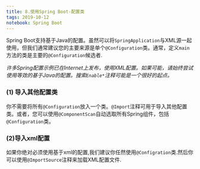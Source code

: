 ```yaml
---
title: 8.使用Spring Boot-配置类
tags: 2019-10-12
notebook: Spring Boot
---
```


Spring Boot支持基于Java的配置。虽然可以将`SpringApplication`与XML源一起使用，但我们通常建议您的主要来源是单个`@Configuration`类。通常，定义`main`方法的类是主要的`@Configuration`候选者.  

*许多Spring配置示例已在Internet上发布，使用XML配置。如果可能，请始终尝试使用等效的基于Java的配置。搜索`Enable*`注释可能是一个很好的起点。*

### (1) 导入其他配置类

你不需要将所有`@Configuration`放入一个类。`@Import`注释可用于导入其他配置类。或者，您可以使用`@ComponentScan`自动选取所有Spring组件，包括`@Configuration`类。

### (2)导入xml配置

如果你绝对必须使用基于xml的配置,我们建议你任然使用`@Configration`类.然后你可以使用`@ImportSource`注释来加载XML配置文件.
